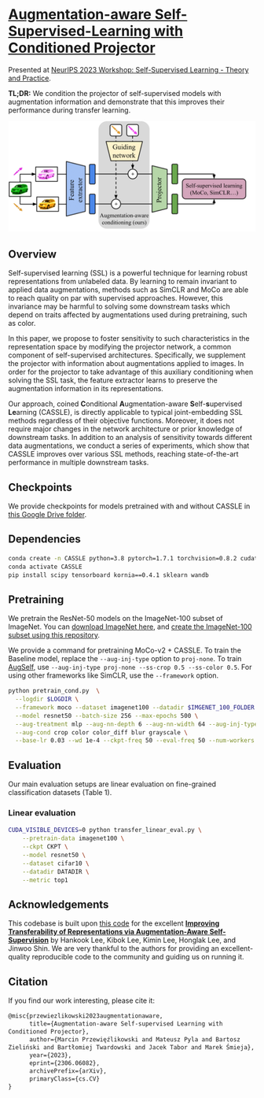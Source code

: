 # [Augmentation-aware Self-Supervised-Learning with Conditioned Projector](https://arxiv.org/abs/2306.06082)

Presented at [NeurIPS 2023 Workshop: Self-Supervised Learning - Theory and Practice](https://sslneurips23.github.io/).


**TL;DR:**  We condition the projector of self-supervised models with augmentation information and demonstrate that this improves their performance during transfer learning.

<p align="center">
<img width="762" alt="thumbnail" src="cassle_schema.png">
</p>


## Overview
Self-supervised learning (SSL) is a powerful technique for learning robust representations from unlabeled data. By learning to remain invariant to applied data augmentations, methods such as SimCLR and MoCo are able to reach quality on par with supervised approaches. However, this invariance may be harmful to solving some downstream tasks which depend on traits affected by augmentations used during pretraining, such as color. 

In this paper, we propose to foster sensitivity to such characteristics in the representation space by modifying the projector network, a common component of self-supervised architectures. Specifically, we supplement the projector with information about augmentations applied to images. In order for the projector to take advantage of this auxiliary conditioning when solving the SSL task, the feature extractor learns to preserve the augmentation information in its representations. 

Our approach, coined **C**onditional **A**ugmentation-aware **S**elf-**s**upervised **Le**arning (CASSLE), is directly applicable to typical joint-embedding SSL methods regardless of their objective functions. Moreover, it does not require major changes in the network architecture or prior knowledge of downstream tasks. In addition to an analysis of sensitivity towards different data augmentations, we conduct a series of experiments, which show that CASSLE improves over various SSL methods, reaching state-of-the-art performance in multiple downstream tasks.

## Checkpoints

We provide checkpoints for models pretrained with and without CASSLE in [this Google Drive folder](https://drive.google.com/drive/folders/1_1FFFYzT0-H-fUTm83-oB4Y-Pd6Kp511?usp=sharing).

## Dependencies

```bash
conda create -n CASSLE python=3.8 pytorch=1.7.1 torchvision=0.8.2 cudatoolkit=10.1 ignite -c pytorch
conda activate CASSLE
pip install scipy tensorboard kornia==0.4.1 sklearn wandb
```


## Pretraining

We pretrain the ResNet-50 models on the ImageNet-100 subset of ImageNet. You can [download ImageNet here](https://www.kaggle.com/c/imagenet-object-localization-challenge), and [create the ImageNet-100 subset using this repository](https://github.com/danielchyeh/ImageNet-100-Pytorch/tree/main). 

We provide a command for pretraining MoCo-v2 + CASSLE. To train the Baseline model, replace the `--aug-inj-type` option to `proj-none`. To train [AugSelf](https://arxiv.org/abs/2111.09613), use `--aug-inj-type proj-none --ss-crop 0.5 --ss-color 0.5`. 
For using other frameworks like SimCLR, use the `--framework` option.


```bash
python pretrain_cond.py  \
  --logdir $LOGDIR \
  --framework moco --dataset imagenet100 --datadir $IMGENET_100_FOLDER \
  --model resnet50 --batch-size 256 --max-epochs 500 \
  --aug-treatment mlp --aug-nn-depth 6 --aug-nn-width 64 --aug-inj-type proj-cat \
  --aug-cond crop color color_diff blur grayscale \
  --base-lr 0.03 --wd 1e-4 --ckpt-freq 50 --eval-freq 50 --num-workers 16 --seed 1 --distributed
```

## Evaluation

Our main evaluation setups are linear evaluation on fine-grained classification datasets (Table 1).

### Linear evaluation

```bash
CUDA_VISIBLE_DEVICES=0 python transfer_linear_eval.py \
    --pretrain-data imagenet100 \
    --ckpt CKPT \
    --model resnet50 \
    --dataset cifar10 \
    --datadir DATADIR \
    --metric top1
```

## Acknowledgements

This codebase is built upon [this code](https://github.com/hankook/AugSelf) for the excellent 
**[Improving Transferability of Representations via Augmentation-Aware Self-Supervision](https://arxiv.org/abs/2111.09613)** 
by Hankook Lee, Kibok Lee, Kimin Lee, Honglak Lee, and Jinwoo Shin. 
We are very thankful to the authors for providing an excellent-quality reproducible code to the community and guiding us on running it.

## Citation

If you find our work interesting, please cite it:

```
@misc{przewiezlikowski2023augmentationaware,
      title={Augmentation-aware Self-supervised Learning with Conditioned Projector}, 
      author={Marcin Przewięźlikowski and Mateusz Pyla and Bartosz Zieliński and Bartłomiej Twardowski and Jacek Tabor and Marek Śmieja},
      year={2023},
      eprint={2306.06082},
      archivePrefix={arXiv},
      primaryClass={cs.CV}
}

```
